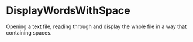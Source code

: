 DisplayWordsWithSpace
=====================

Opening a text file, reading through and display the whole file in a way that containing spaces.
